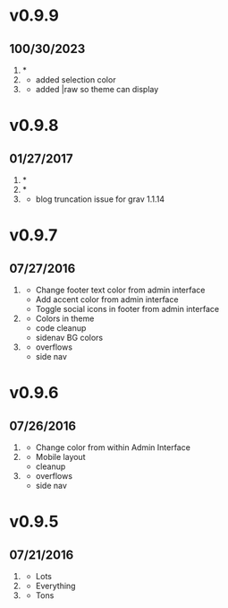 # v0.9.9
## 100/30/2023

1. [](#new)
    *
2. [](#improved)
    * added selection color
3. [](#bugfix)
    * added |raw so theme can display


# v0.9.8
## 01/27/2017

1. [](#new)
    *
2. [](#improved)
    * 
3. [](#bugfix)
    * blog truncation issue for grav 1.1.14


# v0.9.7
## 07/27/2016

1. [](#new)
    * Change footer text color from admin interface
    * Add accent color from admin interface
    * Toggle social icons in footer from admin interface
2. [](#improved)
    * Colors in theme
    * code cleanup
    * sidenav BG colors
3. [](#bugfix)
    * overflows
    * side nav

# v0.9.6
## 07/26/2016

1. [](#new)
    * Change color from within Admin Interface
2. [](#improved)
    * Mobile layout
    * cleanup
3. [](#bugfix)
    * overflows
    * side nav

# v0.9.5
## 07/21/2016

1. [](#new)
    * Lots
2. [](#improved)
    * Everything
3. [](#bugfix)
    * Tons
